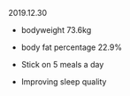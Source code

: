 2019.12.30
- bodyweight 73.6kg
- body fat percentage 22.9%

- Stick on 5 meals a day
- Improving sleep quality
